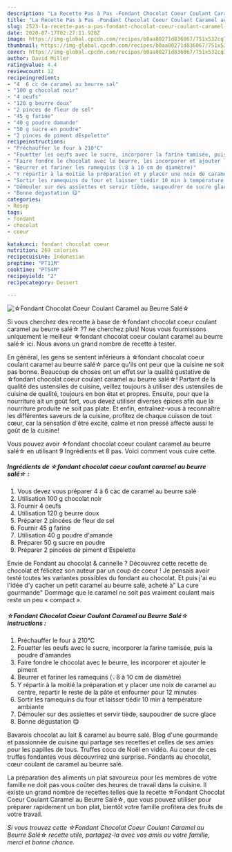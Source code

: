 ```yaml
---
description: "La Recette Pas à Pas ☆Fondant Chocolat Coeur Coulant Caramel au Beurre Salé☆"
title: "La Recette Pas à Pas ☆Fondant Chocolat Coeur Coulant Caramel au Beurre Salé☆"
slug: 2523-la-recette-pas-a-pas-fondant-chocolat-coeur-coulant-caramel-au-beurre-sale
date: 2020-07-17T02:27:11.920Z
image: https://img-global.cpcdn.com/recipes/b0aa80271d836067/751x532cq70/☆fondant-chocolat-coeur-coulant-caramel-au-beurre-sale☆-photo-principale-de-la-recette.jpg
thumbnail: https://img-global.cpcdn.com/recipes/b0aa80271d836067/751x532cq70/☆fondant-chocolat-coeur-coulant-caramel-au-beurre-sale☆-photo-principale-de-la-recette.jpg
cover: https://img-global.cpcdn.com/recipes/b0aa80271d836067/751x532cq70/☆fondant-chocolat-coeur-coulant-caramel-au-beurre-sale☆-photo-principale-de-la-recette.jpg
author: David Miller
ratingvalue: 4.4
reviewcount: 12
recipeingredient:
- "4  6 cc de caramel au beurre sal"
- "100 g chocolat noir"
- "4 oeufs"
- "120 g beurre doux"
- "2 pinces de fleur de sel"
- "45 g farine"
- "40 g poudre damande"
- "50 g sucre en poudre"
- "2 pinces de piment dEspelette"
recipeinstructions:
- "Préchauffer le four à 210°C"
- "Fouetter les oeufs avec le sucre, incorporer la farine tamisée, puis la poudre d&#39;amandes"
- "Faire fondre le chocolat avec le beurre, les incorporer et ajouter le piment"
- "Beurrer et fariner les ramequins (💡8 à 10 cm de diamètre)"
- "Y répartir à la moitié la préparation et y placer une noix de caramel au centre, repartir le reste de la pâte et enfourner pour 12 minutes"
- "Sortir les ramequins du four et laisser tiédir 10 min à température ambiante"
- "Démouler sur des assiettes et servir tiède, saupoudrer de sucre glace"
- "Bonne dégustation 😋"
categories:
- Resep
tags:
- fondant
- chocolat
- coeur

katakunci: fondant chocolat coeur 
nutrition: 269 calories
recipecuisine: Indonesian
preptime: "PT11M"
cooktime: "PT54M"
recipeyield: "2"
recipecategory: Dessert

---
```



![☆Fondant Chocolat Coeur Coulant Caramel au Beurre Salé☆](https://img-global.cpcdn.com/recipes/b0aa80271d836067/751x532cq70/☆fondant-chocolat-coeur-coulant-caramel-au-beurre-sale☆-photo-principale-de-la-recette.jpg)

Si vous cherchez des recette à base de ☆fondant chocolat coeur coulant caramel au beurre salé☆ ?? ne cherchez plus! Nous vous fournissons uniquement le meilleur ☆fondant chocolat coeur coulant caramel au beurre salé☆ ici. Nous avons un grand nombre de recette à tester.

En général, les gens se sentent inférieurs à ☆fondant chocolat coeur coulant caramel au beurre salé☆ parce qu'ils ont peur que la cuisine ne soit pas bonne. Beaucoup de choses ont un effet sur la qualité gustative de ☆fondant chocolat coeur coulant caramel au beurre salé☆! Partant de la qualité des ustensiles de cuisine, veillez toujours à utiliser des ustensiles de cuisine de qualité, toujours en bon état et propres. Ensuite, pour que la nourriture ait un goût fort, vous devez utiliser diverses épices afin que la nourriture produite ne soit pas plate. Et enfin, entraînez-vous à reconnaître les différentes saveurs de la cuisine, profitez de chaque cuisson de tout cœur, car la sensation d'être excité, calme et non pressé affecte aussi le goût de la cuisine!

<!--inarticleads1-->

Vous pouvez avoir ☆fondant chocolat coeur coulant caramel au beurre salé☆ en utilisant 9 Ingrédients et 8 pas. Voici comment vous cuire cette.

##### Ingrédients de ☆fondant chocolat coeur coulant caramel au beurre salé☆ :

1. Vous devez vous préparer 4 à 6 càc de caramel au beurre salé
1. Utilisation 100 g chocolat noir
1. Fournir 4 oeufs
1. Utilisation 120 g beurre doux
1. Préparer 2 pincées de fleur de sel
1. Fournir 45 g farine
1. Utilisation 40 g poudre d&#39;amande
1. Préparer 50 g sucre en poudre
1. Préparer 2 pincées de piment d&#39;Espelette


Envie de Fondant au chocolat &amp; cannelle ? Découvrez cette recette de chocolat et félicitez son auteur par un coup de coeur ! Je pensais avoir testé toutes les variantes possibles du fondant au chocolat. Et puis j&#39;ai eu l&#39;idée d&#39;y cacher un petit caramel au beurre salé, acheté à&#34; La cure gourmande&#34; Dommage que le caramel ne soit pas vraiment coulant mais reste un peu « compact ». 

<!--inarticleads2-->

##### ☆Fondant Chocolat Coeur Coulant Caramel au Beurre Salé☆ instructions :

1. Préchauffer le four à 210°C
1. Fouetter les oeufs avec le sucre, incorporer la farine tamisée, puis la poudre d&#39;amandes
1. Faire fondre le chocolat avec le beurre, les incorporer et ajouter le piment
1. Beurrer et fariner les ramequins (💡8 à 10 cm de diamètre)
1. Y répartir à la moitié la préparation et y placer une noix de caramel au centre, repartir le reste de la pâte et enfourner pour 12 minutes
1. Sortir les ramequins du four et laisser tiédir 10 min à température ambiante
1. Démouler sur des assiettes et servir tiède, saupoudrer de sucre glace
1. Bonne dégustation 😋


Bavarois chocolat au lait &amp; caramel au beurre salé. Blog d&#39;une gourmande et passionnée de cuisine qui partage ses recettes et celles de ses amies pour les papilles de tous. Truffes coco de Noël en vidéo. Au coeur de ces truffes fondantes vous découvrirez une surprise. Fondants au chocolat, cœur coulant de caramel au beurre salé. 

<!--inarticleads1-->

<p>
La préparation des aliments un plat savoureux pour les membres de votre famille ne doit pas vous coûter des heures de travail dans la cuisine. Il existe un grand nombre de recettes telles que la recette ☆Fondant Chocolat Coeur Coulant Caramel au Beurre Salé☆, que vous pouvez utiliser pour préparer rapidement un bon plat, bientôt votre famille profitera des fruits de votre travail.
</p>

<p>
<i>Si vous trouvez cette ☆Fondant Chocolat Coeur Coulant Caramel au Beurre Salé☆ recette utile, partagez-la avec vos amis ou votre famille, merci et bonne chance.</i>
</p>
